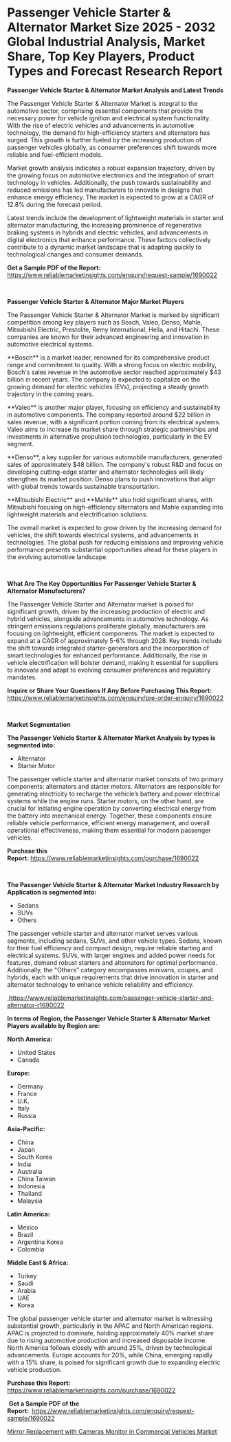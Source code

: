 <p><h1>Passenger Vehicle Starter & Alternator Market Size 2025 - 2032 Global Industrial Analysis, Market Share, Top Key Players, Product Types and Forecast Research Report</h1></p><p><strong>Passenger Vehicle Starter & Alternator Market Analysis and Latest Trends</strong></p>
<p><p>The Passenger Vehicle Starter & Alternator Market is integral to the automotive sector, comprising essential components that provide the necessary power for vehicle ignition and electrical system functionality. With the rise of electric vehicles and advancements in automotive technology, the demand for high-efficiency starters and alternators has surged. This growth is further fueled by the increasing production of passenger vehicles globally, as consumer preferences shift towards more reliable and fuel-efficient models. </p><p>Market growth analysis indicates a robust expansion trajectory, driven by the growing focus on automotive electronics and the integration of smart technology in vehicles. Additionally, the push towards sustainability and reduced emissions has led manufacturers to innovate in designs that enhance energy efficiency. The market is expected to grow at a CAGR of 12.8% during the forecast period. </p><p>Latest trends include the development of lightweight materials in starter and alternator manufacturing, the increasing prominence of regenerative braking systems in hybrids and electric vehicles, and advancements in digital electronics that enhance performance. These factors collectively contribute to a dynamic market landscape that is adapting quickly to technological changes and consumer demands.</p></p>
<p><strong>Get a Sample PDF of the Report:&nbsp;</strong> <a href="https://www.reliablemarketinsights.com/enquiry/request-sample/1690022?utm_campaign=1937&utm_medium=2&utm_source=Github&utm_content=ia&utm_term=07012025&utm_id=passenger-vehicle-starter-alternator">https://www.reliablemarketinsights.com/enquiry/request-sample/1690022</a></p>
<p>&nbsp;</p>
<p><strong>Passenger Vehicle Starter & Alternator Major Market Players</strong></p>
<p><p>The Passenger Vehicle Starter & Alternator Market is marked by significant competition among key players such as Bosch, Valeo, Denso, Mahle, Mitsubishi Electric, Prestolite, Remy International, Hella, and Hitachi. These companies are known for their advanced engineering and innovation in automotive electrical systems.</p><p>**Bosch** is a market leader, renowned for its comprehensive product range and commitment to quality. With a strong focus on electric mobility, Bosch's sales revenue in the automotive sector reached approximately $43 billion in recent years. The company is expected to capitalize on the growing demand for electric vehicles (EVs), projecting a steady growth trajectory in the coming years.</p><p>**Valeo** is another major player, focusing on efficiency and sustainability in automotive components. The company reported around $22 billion in sales revenue, with a significant portion coming from its electrical systems. Valeo aims to increase its market share through strategic partnerships and investments in alternative propulsion technologies, particularly in the EV segment.</p><p>**Denso**, a key supplier for various automobile manufacturers, generated sales of approximately $48 billion. The company's robust R&D and focus on developing cutting-edge starter and alternator technologies will likely strengthen its market position. Denso plans to push innovations that align with global trends towards sustainable transportation.</p><p>**Mitsubishi Electric** and **Mahle** also hold significant shares, with Mitsubishi focusing on high-efficiency alternators and Mahle expanding into lightweight materials and electrification solutions.</p><p>The overall market is expected to grow driven by the increasing demand for vehicles, the shift towards electrical systems, and advancements in technologies. The global push for reducing emissions and improving vehicle performance presents substantial opportunities ahead for these players in the evolving automotive landscape.</p></p>
<p>&nbsp;</p>
<p><strong>What Are The Key Opportunities For Passenger Vehicle Starter & Alternator Manufacturers?</strong></p>
<p><p>The Passenger Vehicle Starter and Alternator market is poised for significant growth, driven by the increasing production of electric and hybrid vehicles, alongside advancements in automotive technology. As stringent emissions regulations proliferate globally, manufacturers are focusing on lightweight, efficient components. The market is expected to expand at a CAGR of approximately 5-6% through 2028. Key trends include the shift towards integrated starter-generators and the incorporation of smart technologies for enhanced performance. Additionally, the rise in vehicle electrification will bolster demand, making it essential for suppliers to innovate and adapt to evolving consumer preferences and regulatory mandates.</p></p>
<p><strong>Inquire or Share Your Questions If Any Before Purchasing This Report:</strong> <a href="https://www.reliablemarketinsights.com/enquiry/pre-order-enquiry/1690022?utm_campaign=1937&utm_medium=2&utm_source=Github&utm_content=ia&utm_term=07012025&utm_id=passenger-vehicle-starter-alternator">https://www.reliablemarketinsights.com/enquiry/pre-order-enquiry/1690022</a></p>
<p>&nbsp;</p>
<p><strong>Market Segmentation</strong></p>
<p><strong>The Passenger Vehicle Starter & Alternator Market Analysis by types is segmented into:</strong></p>
<p><ul><li>Alternator</li><li>Starter Motor</li></ul></p>
<p><p>The passenger vehicle starter and alternator market consists of two primary components: alternators and starter motors. Alternators are responsible for generating electricity to recharge the vehicle’s battery and power electrical systems while the engine runs. Starter motors, on the other hand, are crucial for initiating engine operation by converting electrical energy from the battery into mechanical energy. Together, these components ensure reliable vehicle performance, efficient energy management, and overall operational effectiveness, making them essential for modern passenger vehicles.</p></p>
<p><strong>Purchase this Report:&nbsp;</strong><a href="https://www.reliablemarketinsights.com/purchase/1690022?utm_campaign=1937&utm_medium=2&utm_source=Github&utm_content=ia&utm_term=07012025&utm_id=passenger-vehicle-starter-alternator">https://www.reliablemarketinsights.com/purchase/1690022</a></p>
<p>&nbsp;</p>
<p><strong>The Passenger Vehicle Starter & Alternator Market Industry Research by Application is segmented into:</strong></p>
<p><ul><li>Sedans</li><li>SUVs</li><li>Others</li></ul></p>
<p><p>The passenger vehicle starter and alternator market serves various segments, including sedans, SUVs, and other vehicle types. Sedans, known for their fuel efficiency and compact design, require reliable starting and electrical systems. SUVs, with larger engines and added power needs for features, demand robust starters and alternators for optimal performance. Additionally, the "Others" category encompasses minivans, coupes, and hybrids, each with unique requirements that drive innovation in starter and alternator technology to enhance vehicle reliability and efficiency.</p></p>
<p><a href="https://www.reliablemarketinsights.com/passenger-vehicle-starter-and-alternator-r1690022?utm_campaign=1937&utm_medium=2&utm_source=Github&utm_content=ia&utm_term=07012025&utm_id=passenger-vehicle-starter-alternator">&nbsp;https://www.reliablemarketinsights.com/passenger-vehicle-starter-and-alternator-r1690022</a></p>
<p><strong>In terms of Region, the Passenger Vehicle Starter & Alternator Market Players available by Region are:</strong></p>
<p>
    <p> <strong> North America: </strong>
        <ul>
            <li>United States</li>
            <li>Canada</li>
        </ul>
        </p> 
    <p> <strong> Europe: </strong>
        <ul>
            <li>Germany</li>
            <li>France</li>
            <li>U.K.</li>
            <li>Italy</li>
            <li>Russia</li>
        </ul>
        </p> 
    <p> <strong> Asia-Pacific: </strong>
        <ul>
            <li>China</li>
            <li>Japan</li>
            <li>South Korea</li>
            <li>India</li>
            <li>Australia</li>
            <li>China Taiwan</li>
            <li>Indonesia</li>
            <li>Thailand</li>
            <li>Malaysia</li>
        </ul>
        </p> 
    <p> <strong> Latin America: </strong>
        <ul>
            <li>Mexico</li>
            <li>Brazil</li>
            <li>Argentina Korea</li>
            <li>Colombia</li>
        </ul>
        </p> 
    <p> <strong> Middle East & Africa: </strong>
        <ul>
            <li>Turkey</li>
            <li>Saudi</li>
            <li>Arabia</li>
            <li>UAE</li>
            <li>Korea</li>
        </ul>
    </p>
    </p>
<p><p>The global passenger vehicle starter and alternator market is witnessing substantial growth, particularly in the APAC and North American regions. APAC is projected to dominate, holding approximately 40% market share due to rising automotive production and increased disposable income. North America follows closely with around 25%, driven by technological advancements. Europe accounts for 20%, while China, emerging rapidly with a 15% share, is poised for significant growth due to expanding electric vehicle production.</p></p>
<p><strong>Purchase this Report: </strong><a href="https://www.reliablemarketinsights.com/purchase/1690022?utm_campaign=1937&utm_medium=2&utm_source=Github&utm_content=ia&utm_term=07012025&utm_id=passenger-vehicle-starter-alternator">https://www.reliablemarketinsights.com/purchase/1690022</a></p>
<p>&nbsp;<strong>Get a Sample PDF of the Report:&nbsp;&nbsp;</strong><a href="https://www.reliablemarketinsights.com/enquiry/request-sample/1690022?utm_campaign=1937&utm_medium=2&utm_source=Github&utm_content=ia&utm_term=07012025&utm_id=passenger-vehicle-starter-alternator">https://www.reliablemarketinsights.com/enquiry/request-sample/1690022</a></p>
<p><strong></strong></p>
<p><p><a href="https://github.com/Krish2023na/Market-Research-Report-List-6/blob/main/mirror-replacement-with-cameras-monitor-in-commercial-vehicles-market.md?utm_campaign=1937&utm_medium=2&utm_source=Github&utm_content=ia&utm_term=07012025&utm_id=passenger-vehicle-starter-alternator">Mirror Replacement with Cameras Monitor in Commercial Vehicles Market</a></p></p>